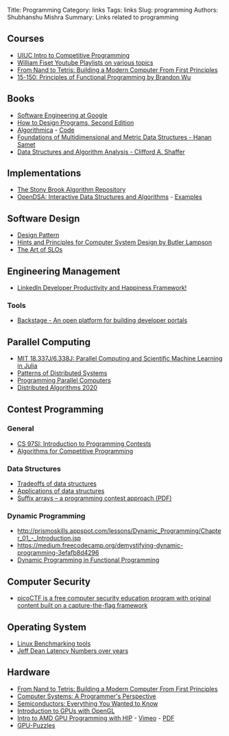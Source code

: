 Title: Programming
Category: links
Tags: links
Slug: programming
Authors: Shubhanshu Mishra
Summary: Links related to programming

## Courses

* [UIUC Intro to Competitive Programming](https://pages.github-dev.cs.illinois.edu/sig-icpc/cs491-wf/syllabus/)
* [William Fiset Youtube Playlists on various topics](https://www.youtube.com/user/purpongie/playlists)
* [From Nand to Tetris: Building a Modern Computer From First Principles](https://www.nand2tetris.org/)
* [15-150: Principles of Functional Programming by Brandon Wu](https://brandonspark.github.io/150/)

## Books

* [Software Engineering at Google](https://abseil.io/resources/swe_at_google.2.pdf)
* [How to Design Programs, Second Edition](https://htdp.org/2019-02-24/index.html)
* [Algorithmica](https://en.algorithmica.org/hpc/) - [Code](https://github.com/sslotin/amh-code)
* [Foundations of Multidimensional and Metric Data Structures - Hanan Samet](https://www.elsevier.com/books/foundations-of-multidimensional-and-metric-data-structures/samet/978-0-12-369446-1)
* [Data Structures and Algorithm Analysis - Clifford A. Shaffer](https://people.cs.vt.edu/~shaffer/Book/)

## Implementations

* [The Stony Brook Algorithm Repository](http://algorist.com/algorist.html)
* [OpenDSA: Interactive Data Structures and Algorithms](https://opendsa-server.cs.vt.edu/) - [Examples](https://opendsa-server.cs.vt.edu/OpenDSA/Books/Everything/html/)

## Software Design
* [Design Pattern](https://refactoring.guru/design-patterns)
* [Hints and Principles for Computer System Design by Butler Lampson](https://arxiv.org/abs/2011.02455)
* [The Art of SLOs](https://sre.google/resources/practices-and-processes/art-of-slos/)


## Engineering Management
* [LinkedIn Developer Productivity and Happiness Framework!](https://linkedin.github.io/dph-framework/)

### Tools

* [Backstage - An open platform for building developer portals](https://backstage.io/docs/overview/what-is-backstage/)


## Parallel Computing

* [MIT 18.337J/6.338J: Parallel Computing and Scientific Machine Learning in Julia](https://mitmath.github.io/18337/)
* [Patterns of Distributed Systems](https://martinfowler.com/articles/patterns-of-distributed-systems/)
* [Programming Parallel Computers](https://ppc.cs.aalto.fi/)
* [Distributed Algorithms 2020](https://jukkasuomela.fi/da2020/)

## Contest Programming

### General
* [CS 97SI: Introduction to Programming Contests](https://web.stanford.edu/class/cs97si/)
* [Algorithms for Competitive Programming](https://cp-algorithms.com/)

### Data Structures

* [Tradeoffs of data structures](http://www.idevelopment.info/data/Programming/data_structures/overview/Data_Structures_Algorithms_Introduction.shtml)
* [Applications of data structures](http://www.cs.fsu.edu/~jestes/cop3330/notes/datastruct.html)
* [Suffix arrays – a programming contest approach (PDF)](https://web.stanford.edu/class/cs97si/suffix-array.pdf)

### Dynamic Programming

* http://prismoskills.appspot.com/lessons/Dynamic_Programming/Chapter_01_-_Introduction.jsp
* https://medium.freecodecamp.org/demystifying-dynamic-programming-3efafb8d4296
* [Dynamic Programming in Functional Programming](https://functional-algorithms-verified.org/functional_algorithms_verified.pdf)

## Computer Security

* [picoCTF is a free computer security education program with original content built on a capture-the-flag framework](https://picoctf.org/)

## Operating System

* [Linux Benchmarking tools](https://www.brendangregg.com/linuxperf.html)
* [Jeff Dean Latency Numbers over years](https://colin-scott.github.io/personal_website/research/interactive_latency.html)

## Hardware

* [From Nand to Tetris: Building a Modern Computer From First Principles](https://www.nand2tetris.org/)
* [Computer Systems: A Programmer's Perspective](http://csapp.cs.cmu.edu/3e/home.html)
* [Semiconductors: Everything You Wanted to Know](https://www.youtube.com/watch?v=r6NUO_bymuA)
* [Introduction to GPUs with OpenGL](https://engineering.monstar-lab.com/en/post/2022/03/01/Introduction-To-GPUs-With-OpenGL/)
* [Intro to AMD GPU Programming with HIP](https://www.olcf.ornl.gov/calendar/intro-to-amd-gpu-programming-with-hip/) - [Vimeo](https://vimeo.com/359154970) - [PDF](https://www.olcf.ornl.gov/wp-content/uploads/2019/09/AMD_GPU_HIP_training_20190906.pdf)
* [GPU-Puzzles](https://github.com/srush/GPU-Puzzles)
